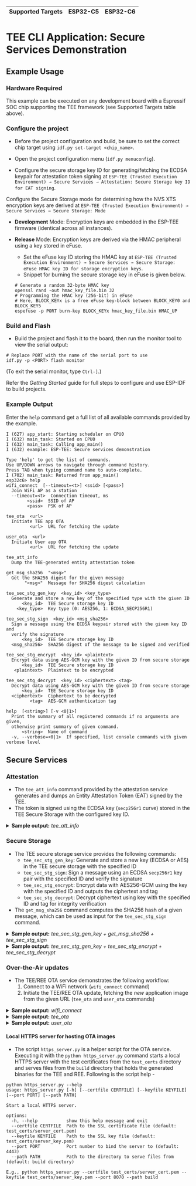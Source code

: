 | Supported Targets | ESP32-C5 | ESP32-C6 |
| ----------------- | -------- | -------- |

# TEE CLI Application: Secure Services Demonstration

## Example Usage

### Hardware Required

This example can be executed on any development board with a Espressif SOC chip supporting the TEE framework (see Supported Targets table above).

### Configure the project

- Before the project configuration and build, be sure to set the correct chip target using `idf.py set-target <chip_name>`.

- Open the project configuration menu (`idf.py menuconfig`).

- Configure the secure storage key ID for generating/fetching the ECDSA keypair for attestation token signing at `ESP-TEE (Trusted Execution Environment) → Secure Services → Attestation: Secure Storage key ID for EAT signing`.

Configure the Secure Storage mode for determining how the NVS XTS encryption keys are derived at `ESP-TEE (Trusted Execution Environment) → Secure Services → Secure Storage: Mode`

  - **Development** Mode: Encryption keys are embedded in the ESP-TEE firmware (identical across all instances).
  - **Release** Mode: Encryption keys are derived via the HMAC peripheral using a key stored in eFuse.
    - Set the eFuse key ID storing the HMAC key at `ESP-TEE (Trusted Execution Environment) → Secure Services → Secure Storage: eFuse HMAC key ID for storage encryption keys`.
    - Snippet for burning the secure storage key in eFuse is given below.

    ```shell
    # Generate a random 32-byte HMAC key
    openssl rand -out hmac_key_file.bin 32
    # Programming the HMAC key (256-bit) in eFuse
    # Here, BLOCK_KEYx is a free eFuse key-block between BLOCK_KEY0 and BLOCK_KEY5
    espefuse -p PORT burn-key BLOCK_KEYx hmac_key_file.bin HMAC_UP
    ```

### Build and Flash

- Build the project and flash it to the board, then run the monitor tool to view the serial output:

```shell
# Replace PORT with the name of the serial port to use
idf.py -p <PORT> flash monitor
```

(To exit the serial monitor, type `Ctrl-]`.)

Refer the _Getting Started_ guide for full steps to configure and use ESP-IDF to build projects.

### Example Output

Enter the `help` command get a full list of all available commands provided by the example.

```log
I (627) app_start: Starting scheduler on CPU0
I (632) main_task: Started on CPU0
I (632) main_task: Calling app_main()
I (632) example: ESP-TEE: Secure services demonstration

Type 'help' to get the list of commands.
Use UP/DOWN arrows to navigate through command history.
Press TAB when typing command name to auto-complete.
I (702) main_task: Returned from app_main()
esp32c6> help
wifi_connect  [--timeout=<t>] <ssid> [<pass>]
  Join WiFi AP as a station
  --timeout=<t>  Connection timeout, ms
        <ssid>  SSID of AP
        <pass>  PSK of AP

tee_ota  <url>
  Initiate TEE app OTA
         <url>  URL for fetching the update

user_ota  <url>
  Initiate User app OTA
         <url>  URL for fetching the update

tee_att_info
  Dump the TEE-generated entity attestation token

get_msg_sha256  "<msg>"
  Get the SHA256 digest for the given message
       "<msg>"  Message for SHA256 digest calculation

tee_sec_stg_gen_key  <key_id> <key_type>
  Generate and store a new key of the specified type with the given ID
      <key_id>  TEE Secure storage key ID
    <key_type>  Key type (0: AES256, 1: ECDSA_SECP256R1)

tee_sec_stg_sign  <key_id> <msg_sha256>
  Sign a message using the ECDSA keypair stored with the given key ID and
  verify the signature
      <key_id>  TEE Secure storage key ID
  <msg_sha256>  SHA256 digest of the message to be signed and verified

tee_sec_stg_encrypt  <key_id> <plaintext>
  Encrypt data using AES-GCM key with the given ID from secure storage
      <key_id>  TEE Secure storage key ID
   <plaintext>  Plaintext to be encrypted

tee_sec_stg_decrypt  <key_id> <ciphertext> <tag>
  Decrypt data using AES-GCM key with the given ID from secure storage
      <key_id>  TEE Secure storage key ID
  <ciphertext>  Ciphertext to be decrypted
         <tag>  AES-GCM authentication tag

help  [<string>] [-v <0|1>]
  Print the summary of all registered commands if no arguments are given,
  otherwise print summary of given command.
      <string>  Name of command
  -v, --verbose=<0|1>  If specified, list console commands with given verbose level
```

## Secure Services

### Attestation

- The `tee_att_info` command provided by the attestation service generates and dumps an Entity Attestation Token (EAT) signed by the TEE.
- The token is signed using the ECDSA key (`secp256r1` curve) stored in the TEE Secure Storage with the configured key ID.

<details>
  <summary><b>Sample output:</b> <i>tee_att_info</i></summary>

```log
esp32c6> tee_att_info
I (8180) tee_attest: Attestation token - Length: 1455
I (8180) tee_attest: Attestation token - Data:
'{"header":{"magic":"44fef7cc","encr_alg":"","sign_alg":"ecdsa_secp256r1_sha256","key_id":"tee_att_key0"},"eat":{"nonce":-1582119980,"client_id":262974944,"device_ver":0,"device_id":"cd9c173cb3675c7adfae243f0cd9841e4bce003237cb5321927a85a86cb4b32e","instance_id":"9616ef0ecf02cdc89a3749f8fc16b3103d5100bd42d9312fcd04593baa7bac64","psa_cert_ref":"0716053550477-10100","device_status":165,"sw_claims":{"tee":{"type":1,"ver":"v0.3.0","idf_ver":"v5.1.4-241-g7ff01fd46f-dirty","secure_ver":0,"part_chip_rev":{"min":0,"max":99},"part_digest":{"type":0,"calc_digest":"94536998e1dcb2a036477cb2feb01ed4fff67ba6208f30482346c62bca64b280","digest_validated":true,"sign_verified":true}},"app":{"type":2,"ver":"v0.1.0","idf_ver":"v5.1.4-241-g7ff01fd46f-dirty","secure_ver":0,"part_chip_rev":{"min":0,"max":99},"part_digest":{"type":0,"calc_digest":"3d4c038fcec76852b4d07acb9e94afaf5fca69fc2eb212a32032d09ce5b4f2b3","digest_validated":true,"sign_verified":true,"secure_padding":true}},"bootloader":{"type":0,"ver":"","idf_ver":"","secure_ver":-1,"part_chip_rev":{"min":0,"max":99},"part_digest":{"type":0,"calc_digest":"1bef421beb1a4642c6fcefb3e37fd4afad60cb4074e538f42605b012c482b946","digest_validated":true,"sign_verified":true}}}},"public_key":{"compressed":"02039c4bfab0762af1aff2fe5596b037f629cf839da8c4a9c0018afedfccf519a6"},"sign":{"r":"915e749f5a780bc21a2b21821cfeb54286dc742e9f12f2387e3de9b8b1a70bc9","s":"1e583236f2630b0fe8e291645ffa35d429f14035182e19868508d4dac0e1a441"}}'

```

</details>

### Secure Storage

- The TEE secure storage service provides the following commands:
    - `tee_sec_stg_gen_key`: Generate and store a new key (ECDSA or AES) in the TEE secure storage with the specified ID
    - `tee_sec_stg_sign`: Sign a message using an ECDSA `secp256r1` key pair with the specified ID and verify the signature
    - `tee_sec_stg_encrypt`: Encrypt data with AES256-GCM using the key with the specified ID and outputs the ciphertext and tag
    - `tee_sec_stg_decrypt`: Decrypt ciphertext using key with the specified ID and tag for integrity verification
- The `get_msg_sha256` command computes the SHA256 hash of a given message, which can be used as input for the `tee_sec_stg_sign` command.

<details>
  <summary><b>Sample output:</b> <i>tee_sec_stg_gen_key + get_msg_sha256 + tee_sec_stg_sign</i></summary>

```log
esp32c6> tee_sec_stg_gen_key ecdsa_p256_k0 1
I (2964) tee_sec_stg: Generated ECDSA_SECP256R1 key with ID ecdsa_p256_k0
esp32c6> get_msg_sha256 "hello world"
I (3984) tee_sec_stg: Message digest (SHA256) -
b94d27b9934d3e08a52e52d7da7dabfac484efe37a5380ee9088f7ace2efcde9
esp32c6> tee_sec_stg_sign ecdsa_p256_k0 b94d27b9934d3e08a52e52d7da7dabfac484efe37a5380ee9088f7ace2efcde9
I (5384) tee_sec_stg: Generated signature -
944684f6ddcf4c268ac6b65e34ccb8d95bd2849567a87867101bc1f09208f0885d935d7b3ba9d46014f28e4c7c988d68c775431fcb2cb2d4ca5c6862db771088
I (6404) tee_sec_stg: Public key (Uncompressed) -
04a515bf1c43766cc34980dd6934b9ff54fd3d5d70fe7a694b1fea7a0bbc74434d008c7c3117ce0a5216ffdb2b807f2668cce9c973d524c038ab47b4344064dbbf
I (6444) tee_sec_stg: Signature verified successfully!
```

</details>

<details>
  <summary><b>Sample output:</b> <i>tee_sec_stg_gen_key + tee_sec_stg_encrypt + tee_sec_stg_decrypt</i></summary>

```log
esp32c6> tee_sec_stg_gen_key aes256_k0 0
I (2784) tee_sec_stg: Generated AES256 key with ID key0
esp32c6> tee_sec_stg_encrypt aes256_k0 b94d27b9934d3e08a52e52d7da7dabfac484efe37a5380ee9088f7ace2efcde9
I (3084) tee_sec_stg: Ciphertext -
58054310a96d48c2dccdf2e34005aa63b40817723d3ec3d597ab362efea084c1
I (3594) tee_sec_stg: Tag -
caeedb43e08dc3b4e35a58b2412908cc
esp32c6> tee_sec_stg_decrypt aes256_k0 58054310a96d48c2dccdf2e34005aa63b40817723d3ec3d597ab362efea084c1 caeedb43e08dc3b4e35a58b2412908cc
I (4314) tee_sec_stg: Decrypted plaintext -
b94d27b9934d3e08a52e52d7da7dabfac484efe37a5380ee9088f7ace2efcde9
```

</details>

### Over-the-Air updates

- The TEE/REE OTA service demonstrates the following workflow:
    1. Connect to a WiFi network (`wifi_connect` command)
    2. Initiate the TEE/REE OTA update, fetching the _new_ application image from the given URL (`tee_ota` and `user_ota` commands)

<details>
  <summary><b>Sample output:</b> <i>wifi_connect</i></summary>

```log
esp32c6> wifi_connect myssid mypassword
I (498) connect: Connecting to 'myssid'
I (498) pp: pp rom version: 5b8dcfa
I (508) net80211: net80211 rom version: 5b8dcfa
I (518) wifi_init: rx ba win: 6
I (518) wifi_init: tcpip mbox: 32
I (518) wifi_init: udp mbox: 6
I (518) wifi_init: tcp mbox: 6
I (528) wifi_init: tcp tx win: 5760
I (528) wifi_init: tcp rx win: 5760
I (538) wifi_init: tcp mss: 1440
I (538) wifi_init: WiFi IRAM OP enabled
I (538) wifi_init: WiFi RX IRAM OP enabled
I (548) phy_init: phy_version 290,81efd96,May  8 2024,10:42:13
W (598) wifi:(bf)761:0x600a7cac:0x01b4b4b0
W (598) wifi:(agc)0x600a7128:0xd2173800, min.avgNF:0xce->0xd2(dB), RCalCount:0x173, min.RRssi:0x800(-128.00)
W (608) wifi:(TB)WDEV_PWR_TB_MCS0:19
W (608) wifi:(TB)WDEV_PWR_TB_MCS1:19
W (608) wifi:(TB)WDEV_PWR_TB_MCS2:19
W (608) wifi:(TB)WDEV_PWR_TB_MCS3:19
W (618) wifi:(TB)WDEV_PWR_TB_MCS4:19
W (618) wifi:(TB)WDEV_PWR_TB_MCS5:19
W (618) wifi:(TB)WDEV_PWR_TB_MCS6:18
W (628) wifi:(TB)WDEV_PWR_TB_MCS7:18
W (628) wifi:(TB)WDEV_PWR_TB_MCS8:17
W (628) wifi:(TB)WDEV_PWR_TB_MCS9:15
W (648) wifi:(TB)WDEV_PWR_TB_MCS10:15
W (648) wifi:(TB)WDEV_PWR_TB_MCS11:15
W (1328) wifi:<ba-add>idx:0, ifx:0, tid:0, TAHI:0x1008fe0, TALO:0xc7e45510, (ssn:0, win:64, cur_ssn:0), CONF:0xc0000005
I (6358) esp_netif_handlers: sta ip: 192.168.1.30, mask: 255.255.255.0, gw: 192.168.1.1
I (6358) event_handler: got ip:192.168.1.30
I (6368) connect: Connected
```

</details>

<details>
  <summary><b>Sample output:</b> <i>tee_ota</i></summary>

```log
esp32c6> tee_ota https://192.168.1.1:4443/esp_tee/esp_tee.bin
I (5884) ota_with_tee: Starting TEE OTA...
esp32c6> I (1066394) esp-x509-crt-bundle: Certificate validated
I (7424) ota_with_tee: esp_tee_ota_begin succeeded
I (7904) ota_with_tee: Connection closed
I (7904) ota_with_tee: esp_tee_ota_write succeeded
I (7904) ota_with_tee: Total binary data written: 118784
I (8064) ota_with_tee: esp_tee_ota_end succeeded
I (8064) ota_with_tee: Prepare to restart system!
```

</details>

<details>
  <summary><b>Sample output:</b> <i>user_ota</i></summary>

```log
esp32c6> user_ota https://192.168.1.1:4443/tee_cli.bin
I (2388) ota_with_tee: Starting User OTA task...
I (2388) ota_with_tee: Attempting to download update from https://192.168.1.1:4443/tee_cli.bin
I (2438) esp-x509-crt-bundle: Certificate validated
esp32c6> I (62888) esp_https_ota: Starting OTA...
I (2888) esp_https_ota: Writing to partition subtype 17 at offset 0x1f0000
I (37338) esp_image: segment 0: paddr=001f0020 vaddr=420e0020 size=2ecc0h (191680) map
I (37368) esp_image: segment 1: paddr=0021ece8 vaddr=40811000 size=01330h (  4912)
I (37378) esp_image: segment 2: paddr=00220020 vaddr=42020020 size=b88b0h (755888) map
I (37518) esp_image: segment 3: paddr=002d88d8 vaddr=40812330 size=14488h ( 83080)
I (37538) esp_image: segment 4: paddr=002ecd68 vaddr=408267c0 size=032c0h ( 12992)
I (37538) esp_image: segment 5: paddr=002f0030 vaddr=00000000 size=0ffa0h ( 65440)
I (37568) esp_image: Verifying image signature...
I (37568) secure_boot_v2: Take trusted digest key(s) from eFuse block(s)
I (37568) secure_boot_v2: #0 app key digest == #0 trusted key digest
I (37578) secure_boot_v2: Verifying with RSA-PSS...
I (37638) secure_boot_v2_rsa: Signature verified successfully!
I (37648) esp_image: segment 0: paddr=001f0020 vaddr=420e0020 size=2ecc0h (191680) map
I (37678) esp_image: segment 1: paddr=0021ece8 vaddr=40811000 size=01330h (  4912)
I (37678) esp_image: segment 2: paddr=00220020 vaddr=42020020 size=b88b0h (755888) map
I (37828) esp_image: segment 3: paddr=002d88d8 vaddr=40812330 size=14488h ( 83080)
I (37848) esp_image: segment 4: paddr=002ecd68 vaddr=408267c0 size=032c0h ( 12992)
I (37848) esp_image: segment 5: paddr=002f0030 vaddr=00000000 size=0ffa0h ( 65440)
I (37868) esp_image: Verifying image signature...
I (37878) secure_boot_v2: Take trusted digest key(s) from eFuse block(s)
I (37878) secure_boot_v2: #0 app key digest == #0 trusted key digest
I (37888) secure_boot_v2: Verifying with RSA-PSS...
I (37948) secure_boot_v2_rsa: Signature verified successfully!
I (37998) ota_with_tee: OTA Succeed, Rebooting...
```

</details>

#### Local HTTPS server for hosting OTA images

- The script `https_server.py` is a helper script for the OTA service. Executing it with the `python https_server.py` command starts a local HTTPS server with the test certificates from the `test_certs` directory and serves files from the `build` directory that holds the generated binaries for the TEE and REE. Following is the script help -

```
python https_server.py --help
usage: https_server.py [-h] [--certfile CERTFILE] [--keyfile KEYFILE] [--port PORT] [--path PATH]

Start a local HTTPS server.

options:
  -h, --help           show this help message and exit
  --certfile CERTFILE  Path to the SSL certificate file (default: test_certs/server_cert.pem)
  --keyfile KEYFILE    Path to the SSL key file (default: test_certs/server_key.pem)
  --port PORT          Port number to bind the server to (default: 4443)
  --path PATH          Path to the directory to serve files from (default: build directory)

E.g., python https_server.py --certfile test_certs/server_cert.pem --keyfile test_certs/server_key.pem --port 8070 --path build
```
